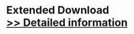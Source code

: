 # Extended Download<br />[>> Detailed information](https://secure.shareit.com/shareit/product.html?productid=300169996&affiliateid=200057808)